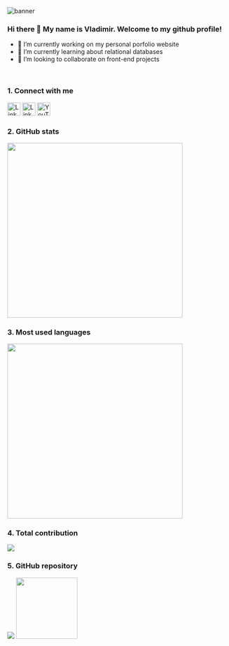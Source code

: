 <img src="https://user-images.githubusercontent.com/114678399/228972961-b6eb4e9b-d027-4082-94a9-d71d17442c24.png" alt="banner">


### Hi there 👋 My name is Vladimir. Welcome to my github profile!
- 🔭 I’m currently working on my personal porfolio website
- 🌱 I’m currently learning about relational databases
- 👯 I’m looking to collaborate on front-end projects

<br>
<h3>1. Connect with me</h3>
<div display="inline">
<img src="https://user-images.githubusercontent.com/114678399/228941213-dc816222-125a-40c8-aab9-f19dbd4d8a5b.png" alt="LinkedIn" width="30px">
<img src="https://user-images.githubusercontent.com/114678399/228942194-94e5f20a-06d6-4e8f-9dae-1cd30668a169.png" alt="LinkedIn" width="30px">
<img src="https://user-images.githubusercontent.com/114678399/228959286-50e0c075-2d49-4536-ba84-0a0509fa4b29.png" alt="YouTube" width="30px">
</div>


<h3>2. GitHub stats</h3>
<img src="https://github-readme-stats.vercel.app/api?username=DobarBREND&show_icons=true&theme=dark" width="400">
 
 
<h3>3. Most used languages</h3>
<img src="https://github-readme-stats.vercel.app/api/top-langs?username=DobarBREND&layout=compact&theme=dark" width="400">

<h3>4. Total contribution</h3>
<img src="https://github-readme-streak-stats.herokuapp.com/?user=DobarBREND&theme=dark">

<h3>5. GitHub repository</h3>
<div display="flex">
 <img src="https://github-readme-stats.vercel.app/api/pin/?username=DobarBREND&repo=wow-shopping&theme=dark">
 <img src="https://github-readme-stats.vercel.app/api/pin/?username=DobarBREND&repo=e-commerce-website&theme=dark" height="140">
</div>



 
<!--
**DobarBREND/DobarBREND** is a ✨ _special_ ✨ repository because its `README.md` (this file) appears on your GitHub profile.

Here are some ideas to get you started:

- 🔭 I’m currently working on my personal porfolio website
- 🌱 I’m currently learning about relational databases
- 👯 I’m looking to collaborate on front-end projects
- 🤔 I’m looking for help with ...
- 💬 Ask me about ...
- 📫 How to reach me: ...
- 😄 Pronouns: ...
- ⚡ Fun fact: ...
[![](https://img.shields.io/badge/Medium-12100E?style=for-the-badge&logo=medium&logoColor=white)](https://medium.com/@DobarBREND)
[![](https://img.shields.io/badge/linkedin-%230077B5.svg?style=for-the-badge&logo=linkedin)](https://www.linkedin.com/in/DobarBREND/)
https://user-images.githubusercontent.com/114678399/228936520-32bca65f-90c4-4276-ba68-d9a17b2f6c95.mp4
-->




